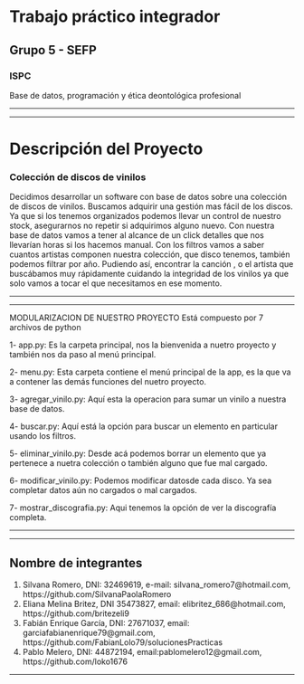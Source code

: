 <h1>Trabajo práctico integrador</h1>
<h2>Grupo 5 - SEFP</h2>
<h3>ISPC</h3>
<p>Base de datos,  programación y ética deontológica profesional</p>
<hr>

<hr>

<h1>Descripción del Proyecto</h1>
<h3>Colección de discos de vinilos</h3>
<p>Decidimos desarrollar un software con base de datos sobre una colección de discos de vinilos.
 Buscamos adquirir una gestión mas fácil de los discos. Ya que si los tenemos organizados podemos llevar un control de nuestro stock, asegurarnos no repetir si adquirimos alguno nuevo. 
Con nuestra base de datos vamos a tener al alcance de un click detalles que nos llevarían horas si los hacemos manual. Con los filtros vamos a saber cuantos artistas componen nuestra colección, que disco tenemos, también podemos filtrar por año. Pudiendo así, encontrar la canción , o el artista que buscábamos muy rápidamente cuidando la integridad de los vinilos ya que solo vamos a tocar el que necesitamos en ese momento.  </p>
<p></p>
<p></p>
<p></p>
<p></p>

<hr>

<hr>

<p> MODULARIZACION DE NUESTRO PROYECTO
Está compuesto por 7 archivos de python 
<p> 1- app.py: Es la carpeta principal, nos la bienvenida  a nuetro proyecto y también nos da paso al menú principal.
<p>2- menu.py: Esta carpeta contiene el menú principal de la app, es la que va a contener  las demás funciones del nuetro proyecto.
<p>3- agregar_vinilo.py: Aquí esta la operacion para sumar un vinilo a nuestra base de datos.
<p> 4- buscar.py: Aquí está la opción para buscar un elemento en particular usando los filtros. 
<p> 5- eliminar_vinilo.py: Desde acá podemos borrar un elemento que ya pertenece a nuetra colección o también alguno que fue mal cargado.
<p> 6- modificar_vinilo.py: Podemos modificar datosde cada disco. Ya sea completar datos aún no cargados o mal cargados. 
<p> 7- mostrar_discografia.py: Aqui tenemos la opción de ver la discografía completa.

<hr>

<hr>

<h2>Nombre de integrantes</h2>
<!-- <p></p>  -->
<ol>
  <li>
    Silvana Romero, DNI: 32469619, e-mail: silvana_romero7@hotmail.com, https://github.com/SilvanaPaolaRomero 
  </li>

  <li>
    Eliana Melina Britez, DNI 35473827, email: elibritez_686@hotmail.com, https://github.com/britezeli9
  </li>

  <li>
    Fabián Enrique García, DNI: 27671037, email: garciafabianenrique79@gmail.com, https://github.com/FabianLolo79/solucionesPracticas
  </li>

  <li>
    Pablo Melero, DNI: 44872194, email:pablomelero12@gmail.com, https://github.com/loko1676
  </li>
</ol>

<hr>